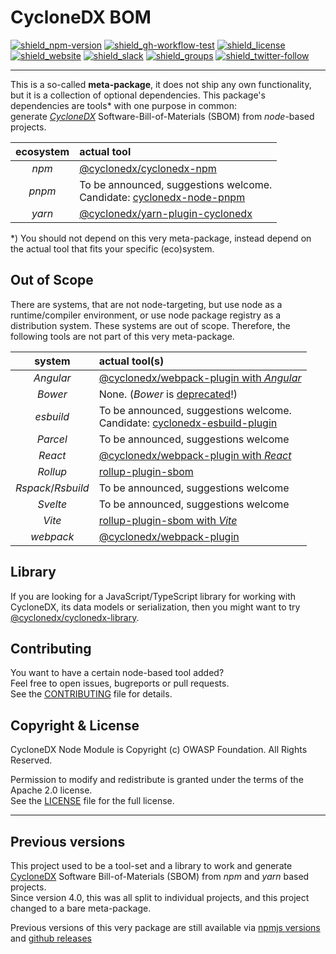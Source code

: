 # CycloneDX BOM

[![shield_npm-version]][link_npm]
[![shield_gh-workflow-test]][link_gh-workflow-test]
[![shield_license]][license_file]  
[![shield_website]][link_website]
[![shield_slack]][link_slack]
[![shield_groups]][link_discussion]
[![shield_twitter-follow]][link_twitter]

----

This is a so-called **meta-package**, it does not ship any own functionality, but it is a collection of optional dependencies.
This package's dependencies are tools* with one purpose in common:  
generate _[CycloneDX][link_website]_ Software-Bill-of-Materials (SBOM) from _node_-based projects.

| ecosystem | actual tool |
|:---------:|:------------|
| _npm_ | [@cyclonedx/cyclonedx-npm](https://www.npmjs.com/package/%40cyclonedx/cyclonedx-npm) |
| _pnpm_ | To be announced, suggestions welcome. <br/> Candidate: [cyclonedx-node-pnpm](https://github.com/CycloneDX/cyclonedx-node-pnpm) |
| _yarn_ | [@cyclonedx/yarn-plugin-cyclonedx](https://www.npmjs.com/package/%40cyclonedx/yarn-plugin-cyclonedx) |

*) You should not depend on this very meta-package, instead depend on the actual tool that fits your specific (eco)system.

## Out of Scope

There are systems, that are not node-targeting, but use node as a runtime/compiler environment, or use node package registry as a distribution system.
These systems are out of scope. Therefore, the following tools are not part of this very meta-package.

| system | actual tool(s) |
|:------:|:---------------|
| _Angular_ | [@cyclonedx/webpack-plugin with _Angular_](https://www.npmjs.com/package/%40cyclonedx/webpack-plugin?activeTab=readme#user-content-use-with-angular) |
| _Bower_ | None. (_Bower_ is [deprecated](https://bower.io/blog/2017/how-to-migrate-away-from-bower/)!) |
| _esbuild_ | To be announced, suggestions welcome. <br/> Candidate: [cyclonedx-esbuild-plugin](https://github.com/CycloneDX/cyclonedx-esbuild-plugin) |
| _Parcel_ | To be announced, suggestions welcome |
| _React_ | [@cyclonedx/webpack-plugin with _React_](https://www.npmjs.com/package/%40cyclonedx/webpack-plugin?activeTab=readme#user-content-use-with-react) |
| _Rollup_ | [rollup-plugin-sbom](https://www.npmjs.com/package/rollup-plugin-sbom?activeTab=readme) |
| _Rspack_/_Rsbuild_ | To be announced, suggestions welcome |
| _Svelte_ | To be announced, suggestions welcome |
| _Vite_ | [rollup-plugin-sbom with _Vite_](https://www.npmjs.com/package/rollup-plugin-sbom?activeTab=readme#usage-with-vite) |
| _webpack_ | [@cyclonedx/webpack-plugin](https://www.npmjs.com/package/%40cyclonedx/webpack-plugin) |

## Library

If you are looking for a JavaScript/TypeScript library for working with CycloneDX, its data models or serialization,
then you might want to try [@cyclonedx/cyclonedx-library](https://www.npmjs.com/package/%40cyclonedx/cyclonedx-library).

## Contributing

You want to have a certain node-based tool added?  
Feel free to open issues, bugreports or pull requests.  
See the [CONTRIBUTING][contributing_file] file for details.

## Copyright & License

CycloneDX Node Module is Copyright (c) OWASP Foundation. All Rights Reserved.

Permission to modify and redistribute is granted under the terms of the Apache 2.0 license.  
See the [LICENSE][license_file] file for the full license.

----

## Previous versions

This project used to be a tool-set and a library to work and generate [CycloneDX][link_website] Software Bill-of-Materials (SBOM) from _npm_ and _yarn_ based projects.  
Since version 4.0, this was all split to individual projects, and this project changed to a bare meta-package.

Previous versions of this very package are still available
via [npmjs versions](https://www.npmjs.com/package/@cyclonedx/bom?activeTab=versions)
and [github releases](https://github.com/CycloneDX/cyclonedx-node-module/releases)

[license_file]: https://github.com/CycloneDX/cyclonedx-node-module/blob/master/LICENSE
[contributing_file]: https://github.com/CycloneDX/cyclonedx-node-module/blob/master/CONTRIBUTING.md

[shield_gh-workflow-test]: https://img.shields.io/github/actions/workflow/status/CycloneDX/cyclonedx-node-module/nodejs.yml?branch=master&logo=GitHub&logoColor=white "build"
[shield_npm-version]: https://img.shields.io/npm/v/%40cyclonedx%2fbom/latest?label=npm&logo=npm&logoColor=white "npm"
[shield_docker-version]: https://img.shields.io/docker/v/cyclonedx/cyclonedx-node?logo=docker&logoColor=white&label=docker "docker"
[shield_license]: https://img.shields.io/badge/license-Apache%202.0-brightgreen.svg?logo=open%20source%20initiative&logoColor=white "license"
[shield_website]: https://img.shields.io/badge/https://-cyclonedx.org-blue.svg "homepage"
[shield_slack]: https://img.shields.io/badge/slack-join-blue?logo=Slack&logoColor=white "slack join"
[shield_groups]: https://img.shields.io/badge/discussion-groups.io-blue.svg "groups discussion"
[shield_twitter-follow]: https://img.shields.io/badge/Twitter-follow-blue?logo=Twitter&logoColor=white "twitter follow"
[link_gh-workflow-test]: https://github.com/CycloneDX/cyclonedx-node-module/actions/workflows/nodejs.yml?query=branch%3Amaster
[link_npm]: https://www.npmjs.com/package/%40cyclonedx/bom
[link_docker]: https://hub.docker.com/r/cyclonedx/cyclonedx-node
[link_website]: https://cyclonedx.org/
[link_slack]: https://cyclonedx.org/slack/invite
[link_discussion]: https://groups.io/g/CycloneDX
[link_twitter]: https://twitter.com/CycloneDX_Spec
